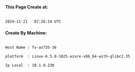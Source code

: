 
   
#### This Page Create at:

```bash

2024-11-21 - 07:26:24 UTC

```

#### Create By Machine:

```bash

Host Name : fv-az735-36

platform  : Linux-6.5.0-1025-azure-x86_64-with-glibc2.35

Ip Local  : 10.1.0.230

```


